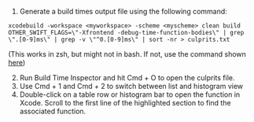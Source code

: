 1. Generate a build times output file using the following command:

`xcodebuild -workspace <myworkspace> -scheme <myscheme> clean build OTHER_SWIFT_FLAGS=\"-Xfrontend -debug-time-function-bodies\" | grep \".[0-9]ms\" | grep -v \"^0.[0-9]ms\" | sort -nr > culprits.txt`

(This works in zsh, but might not in bash. If not, use the command shown [here](http://irace.me/swift-profiling))

2. Run Build Time Inspector and hit Cmd + O to open the culprits file.
3. Use Cmd + 1 and Cmd + 2 to switch between list and histogram view
4. Double-click on a table row or histogram bar to open the function in Xcode. Scroll to the first line of the highlighted section to find the associated function.
